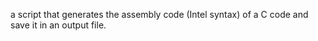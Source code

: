 a script that generates the assembly  code (Intel syntax) of a C code and save it in an output file.

